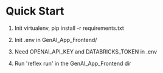 

# Quick Start 

1. Init virtualenv, pip install -r requirements.txt 
2. Init .env in GenAI_App_Frontend/
3. Need OPENAI_API_KEY and DATABRICKS_TOKEN in .env 

4. Run 'reflex run' in the GenAI_App_Frontend dir 